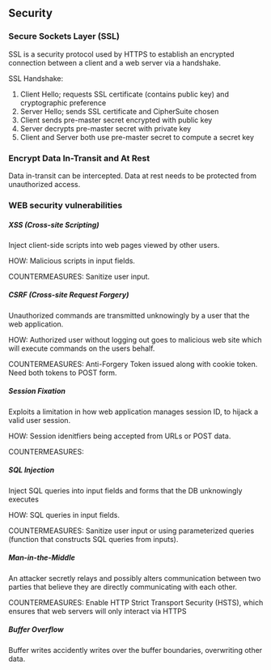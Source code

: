 ## Security

### Secure Sockets Layer (SSL)

SSL is a security protocol used by HTTPS to establish an encrypted connection between a client and a web server via a handshake.

SSL Handshake:
1. Client Hello; requests SSL certificate (contains public key) and cryptographic preference
2. Server Hello; sends SSL certificate and CipherSuite chosen
3. Client sends pre-master secret encrypted with public key
4. Server decrypts pre-master secret with private key
5. Client and Server both use pre-master secret to compute a secret key

### Encrypt Data In-Transit and At Rest

Data in-transit can be intercepted. Data at rest needs to be protected from unauthorized access.

### WEB security vulnerabilities

##### XSS (Cross-site Scripting)

Inject client-side scripts into web pages viewed by other users.

HOW: Malicious scripts in input fields.

COUNTERMEASURES: Sanitize user input.

##### CSRF (Cross-site Request Forgery)

Unauthorized commands are transmitted unknowingly by a user that the web application.

HOW: Authorized user without logging out goes to malicious web site which will execute commands on the users behalf.

COUNTERMEASURES: Anti-Forgery Token issued along with cookie token. Need both tokens to POST form.  

##### Session Fixation 

Exploits a limitation in how web application manages session ID, to hijack a valid user session.

HOW: Session idenitfiers being accepted from URLs or POST data.

COUNTERMEASURES: 

##### SQL Injection 

Inject SQL queries into input fields and forms that the DB unknowingly executes

HOW: SQL queries in input fields.

COUNTERMEASURES: Sanitize user input or using parameterized queries (function that constructs SQL queries from inputs).

##### Man-in-the-Middle  

An attacker secretly relays and possibly alters communication between two parties that believe they are directly communicating with each other.

COUNTERMEASURES: Enable HTTP Strict Transport Security (HSTS), which ensures that web servers will only interact via HTTPS

##### Buffer Overflow 

Buffer writes accidently writes over the buffer boundaries, overwriting other data.
